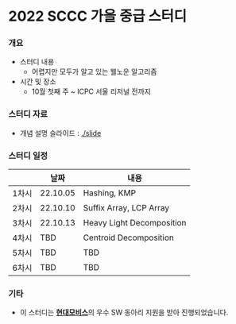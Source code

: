 # 2022 SCCC 가을 중급 스터디

### 개요

* 스터디 내용
  * 어렵지만 모두가 알고 있는 웰노운 알고리즘
* 시간 및 장소
  * 10월 첫째 주 ~ ICPC 서울 리저널 전까지

### 스터디 자료

* 개념 설명 슬라이드 : [./slide](./slide)

### 스터디 일정

|       | 날짜     | 내용                      |
| ----- | -------- | ------------------------- |
| 1차시 | 22.10.05 | Hashing, KMP              |
| 2차시 | 22.10.10 | Suffix Array, LCP Array   |
| 3차시 | 22.10.13 | Heavy Light Decomposition |
| 4차시 | TBD      | Centroid Decomposition    |
| 5차시 | TBD      | TBD                       |
| 6차시 | TBD      | TBD                       |

### 기타

* 이 스터디는 [**현대모비스**](https://www.mobis.co.kr/kr/index.do)의 우수 SW 동아리 지원을 받아 진행되었습니다.

